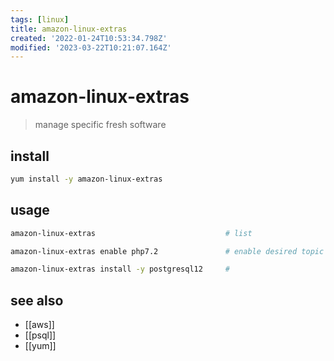 ```yaml
---
tags: [linux]
title: amazon-linux-extras
created: '2022-01-24T10:53:34.798Z'
modified: '2023-03-22T10:21:07.164Z'
---
```


# amazon-linux-extras

> manage specific fresh software

## install

```sh
yum install -y amazon-linux-extras
```

## usage

```sh
amazon-linux-extras                             # list

amazon-linux-extras enable php7.2               # enable desired topic

amazon-linux-extras install -y postgresql12     # 
```

## see also

- [[aws]]
- [[psql]]
- [[yum]]
